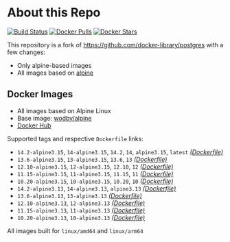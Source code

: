 # About this Repo

[![Build Status](https://github.com/wodby/base-postgres/workflows/Build%20docker%20image/badge.svg)](https://github.com/wodby/base-postgres/actions)
[![Docker Pulls](https://img.shields.io/docker/pulls/wodby/base-postgres.svg)](https://hub.docker.com/r/wodby/base-postgres)
[![Docker Stars](https://img.shields.io/docker/stars/wodby/base-postgres.svg)](https://hub.docker.com/r/wodby/base-postgres)

This repository is a fork of https://github.com/docker-library/postgres with a few changes:

* Only alpine-based images
* All images based on [alpine](https://github.com/wodby/alpine)

## Docker Images

* All images based on Alpine Linux
* Base image: [wodby/alpine](https://github.com/wodby/alpine)
* [Docker Hub](https://hub.docker.com/r/wodby/base-postgres)

Supported tags and respective `Dockerfile` links:

* `14.2-alpine3.15`, `14-alpine3.15`, `14.2`, `14`, `alpine3.15`, `latest` [_(Dockerfile)_](https://github.com/wodby/base-postgres/tree/master/14/alpine/Dockerfile.wodby)
* `13.6-alpine3.15`, `13-alpine3.15`, `13.6`, `13` [_(Dockerfile)_](https://github.com/wodby/base-postgres/tree/master/13/alpine/Dockerfile.wodby)
* `12.10-alpine3.15`, `12-alpine3.15`, `12.10`, `12` [_(Dockerfile)_](https://github.com/wodby/base-postgres/tree/master/12/alpine/Dockerfile.wodby)
* `11.15-alpine3.15`, `11-alpine3.15`, `11.15`, `11` [_(Dockerfile)_](https://github.com/wodby/base-postgres/tree/master/11/alpine/Dockerfile.wodby)
* `10.20-alpine3.15`, `10-alpine3.15`, `10.20`, `10` [_(Dockerfile)_](https://github.com/wodby/base-postgres/tree/master/10/alpine/Dockerfile.wodby)
* `14.2-alpine3.13`, `14-alpine3.13`, `alpine3.13` [_(Dockerfile)_](https://github.com/wodby/base-postgres/tree/master/14/alpine/Dockerfile.wodby)
* `13.6-alpine3.13`, `13-alpine3.13` [_(Dockerfile)_](https://github.com/wodby/base-postgres/tree/master/13/alpine/Dockerfile.wodby)
* `12.10-alpine3.13`, `12-alpine3.13` [_(Dockerfile)_](https://github.com/wodby/base-postgres/tree/master/12/alpine/Dockerfile.wodby)
* `11.15-alpine3.13`, `11-alpine3.13` [_(Dockerfile)_](https://github.com/wodby/base-postgres/tree/master/11/alpine/Dockerfile.wodby)
* `10.20-alpine3.13`, `10-alpine3.13` [_(Dockerfile)_](https://github.com/wodby/base-postgres/tree/master/10/alpine/Dockerfile.wodby)

All images built for `linux/amd64` and `linux/arm64`
